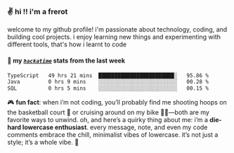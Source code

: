 ### ✌️ hi !! i'm a frerot

welcome to my github profile! i'm passionate about technology, coding, and
building cool projects. i enjoy learning new things and experimenting with
different tools, that's how i learnt to code

#### 📡 my [_`hackatime`_](https://waka.hackclub.com/) stats from the last week

<!--START_SECTION:waka-->

```txt
TypeScript   49 hrs 21 mins  ████████████████████████░   95.86 %
Java         0 hrs 9 mins    ░░░░░░░░░░░░░░░░░░░░░░░░░   00.28 %
SQL          0 hrs 5 mins    ░░░░░░░░░░░░░░░░░░░░░░░░░   00.15 %
```

<!--END_SECTION:waka-->

🎮 **fun fact**: when i’m not coding, you’ll probably find me shooting hoops on
the basketball court 🏀 or cruising around on my bike 🚴‍♂️—both are my favorite
ways to unwind. oh, and here’s a quirky thing about me: i’m a **die-hard
lowercase enthusiast**. every message, note, and even my code comments embrace
the chill, minimalist vibes of lowercase. it’s not just a style; it’s a whole
vibe. 🤘
